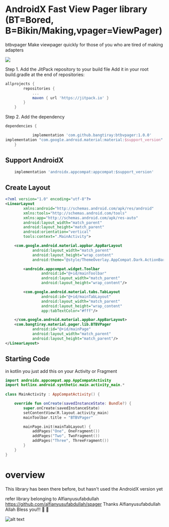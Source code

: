 # AndroidX Fast View Pager library (BT=Bored, B=Bikin/Making,vpager=ViewPager) 
btbvpager Make viewpager quickly for those of you who are tired of making adapters

[![](https://jitpack.io/v/bangtiray/btbvpager.svg)](https://jitpack.io/#bangtiray/btbvpager) 

Step 1. Add the JitPack repository to your build file
Add it in your root build.gradle at the end of repositories:
```gradle
allprojects {
		repositories {
			...
			maven { url 'https://jitpack.io' }
		}
	}
```
Step 2. Add the dependency
```gradle
dependencies {

	        implementation 'com.github.bangtiray:btbvpager:1.0.0'
implementation "com.google.android.material:material:$support_version"
	}
```
## Support AndroidX
```gradle
    implementation 'androidx.appcompat:appcompat:$support_version'
```    
## Create Layout
```xml
<?xml version="1.0" encoding="utf-8"?>
<LinearLayout
        xmlns:android="http://schemas.android.com/apk/res/android"
        xmlns:tools="http://schemas.android.com/tools"
        xmlns:app="http://schemas.android.com/apk/res-auto"
        android:layout_width="match_parent"
        android:layout_height="match_parent"
        android:orientation="vertical"
        tools:context=".MainActivity">

    <com.google.android.material.appbar.AppBarLayout
            android:layout_width="match_parent"
            android:layout_height="wrap_content"
            android:theme="@style/ThemeOverlay.AppCompat.Dark.ActionBar">

        <androidx.appcompat.widget.Toolbar
                android:id="@+id/mainToolbar"
                android:layout_width="match_parent"
                android:layout_height="wrap_content"/>

        <com.google.android.material.tabs.TabLayout
                android:id="@+id/mainTabLayout"
                android:layout_width="match_parent"
                android:layout_height="wrap_content"
                app:tabTextColor="#fff"/>

    </com.google.android.material.appbar.AppBarLayout>
    <com.bangtiray.material.pager.lib.BTBVPager
            android:id="@+id/mainPage"
            android:layout_width="match_parent"
            android:layout_height="match_parent"/>
</LinearLayout>
```
## Starting Code

in kotlin you just add this on your Activity or Fragment
```kotlin
import androidx.appcompat.app.AppCompatActivity
import kotlinx.android.synthetic.main.activity_main.*
    
class MainActivity : AppCompatActivity() {

    override fun onCreate(savedInstanceState: Bundle?) {
        super.onCreate(savedInstanceState)
        setContentView(R.layout.activity_main)
        mainToolbar.title = "BTBVPager"

        mainPage.init(mainTabLayout) {
            addPages("One", OneFragment())
            addPages("Two", TwoFragment())
            addPages("Three", ThreeFragment())
        }
    }
}
```
# overview
This library 
has been there before, but hasn't used the AndroidX version yet

refer library belonging to Alfianyusufabdullah
https://github.com/alfianyusufabdullah/spager
Thanks Alfianyusufabdullah Allah Bless you!!! :tada: :tada:

![alt text](https://avatars2.githubusercontent.com/u/22283409?s=200&v=4)

